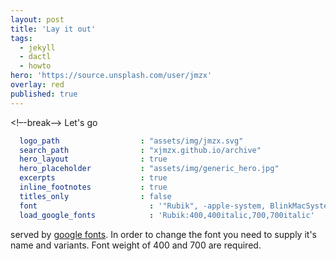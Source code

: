 ```yaml
---
layout: post
title: 'Lay it out'
tags:
  - jekyll
  - dactl
  - howto
hero: 'https://source.unsplash.com/user/jmzx'
overlay: red
published: true
---
```

<!–-break-–>
Let's go

~~~yaml
  logo_path                  : "assets/img/jmzx.svg"
  search_path                : "xjmzx.github.io/archive"
  hero_layout                : true
  hero_placeholder           : "assets/img/generic_hero.jpg"
  excerpts                   : true
  inline_footnotes           : true
  titles_only                : false
  font                         : '"Rubik", -apple-system, BlinkMacSystemFont, "Helvetica Neue", sans-serif'
  load_google_fonts            : 'Rubik:400,400italic,700,700italic'

~~~
served by [google fonts](https://fonts.google.com).
In order to change the font you need to supply it's name and variants.
Font weight of 400 and 700 are required.
